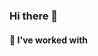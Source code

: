 ### Hi there 👋

#### 🔭 I've worked with 

<p align="left">
    <img src="https://img.shields.io/badge/Python-FFFFFF?logo=python&logoColor=3776AB&style=flat-square" alt="">
    <img src="https://img.shields.io/badge/C++-00599C?logo=cplusplus&logoColor=white&style=flat-square" alt="">
    <img src="https://img.shields.io/badge/HTML-E34F26?logo=html5&logoColor=white&style=flat-square" alt="">
    <img src="https://img.shields.io/badge/Java-F7DF1E?logo=java&logoColor=white&style=flat-square" alt="">
    <img src="https://img.shields.io/badge/Docker-2496ED?logo=docker&logoColor=white&style=flat-square" alt="">
    
</p>

<!--
**sabrizzs/sabrizzs** is a ✨ _special_ ✨ repository because its `README.md` (this file) appears on your GitHub profile.

Here are some ideas to get you started:

- 🔭 I’m currently working on ...
- 🌱 I’m currently learning ...
- 👯 I’m looking to collaborate on ...
- 🤔 I’m looking for help with ...
- 💬 Ask me about ...
- 📫 How to reach me: ...
- 😄 Pronouns: ...
- ⚡ Fun fact: ...
-->
